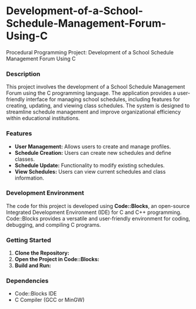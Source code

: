 # Development-of-a-School-Schedule-Management-Forum-Using-C
Procedural Programming Project: Development of a School Schedule Management Forum Using C

### Description

This project involves the development of a School Schedule Management Forum using the C programming language. The application provides a user-friendly interface for managing school schedules, including features for creating, updating, and viewing class schedules. The system is designed to streamline schedule management and improve organizational efficiency within educational institutions.

### Features

- **User Management:** Allows users to create and manage profiles.
- **Schedule Creation:** Users can create new schedules and define classes.
- **Schedule Update:** Functionality to modify existing schedules.
- **View Schedules:** Users can view current schedules and class information.

### Development Environment

The code for this project is developed using **Code::Blocks**, an open-source Integrated Development Environment (IDE) for C and C++ programming. Code::Blocks provides a versatile and user-friendly environment for coding, debugging, and compiling C programs.

### Getting Started

1. **Clone the Repository:**
2. **Open the Project in Code::Blocks:**
3. **Build and Run:**
  
### Dependencies

- Code::Blocks IDE
- C Compiler (GCC or MinGW)

